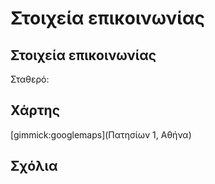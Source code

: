 # Στοιχεία επικοινωνίας

## Στοιχεία επικοινωνίας
Σταθερό:

## Χάρτης
[gimmick:googlemaps](Πατησίων 1, Αθήνα)

## Σχόλια

